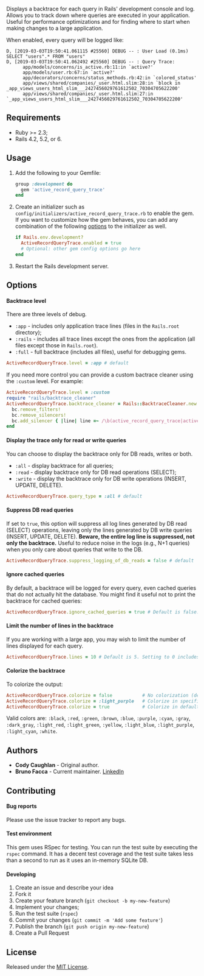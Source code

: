 Displays a backtrace for each query in Rails' development console and log. 
Allows you to track down where queries are executed in your application.
Useful for performance optimizations and for finding where to start when making
changes to a large application.

When enabled, every query will be logged like:

```
D, [2019-03-03T19:50:41.061115 #25560] DEBUG -- : User Load (0.1ms)  SELECT "users".* FROM "users"
D, [2019-03-03T19:50:41.062492 #25560] DEBUG -- : Query Trace:
      app/models/concerns/is_active.rb:11:in `active?'
      app/models/user.rb:67:in `active?'
      app/decorators/concerns/status_methods.rb:42:in `colored_status'
      app/views/shared/companies/_user.html.slim:28:in `block in _app_views_users_html_slim___2427456029761612502_70304705622200'
      app/views/shared/companies/_user.html.slim:27:in `_app_views_users_html_slim___2427456029761612502_70304705622200'
```

## Requirements
- Ruby >= 2.3;
- Rails 4.2, 5.2, or 6.

## Usage

1. Add the following to your Gemfile:
   ```ruby
   group :development do
     gem 'active_record_query_trace'
   end
   ```

2. Create an initializer such as `config/initializers/active_record_query_trace.rb` 
to enable the gem. If you want to customize how the gem behaves, you can add any
combination of the following [options](#options) to the initializer as well.

    ```ruby
    if Rails.env.development?
      ActiveRecordQueryTrace.enabled = true
      # Optional: other gem config options go here
    end
    ```

3. Restart the Rails development server.

## Options

#### Backtrace level
There are three levels of debug.

- `:app` - includes only application trace lines (files in the `Rails.root` directory);
- `:rails` - includes all trace lines except the ones from the application (all files except those in `Rails.root`).
- `:full` - full backtrace (includes all files), useful for debugging gems.

```ruby
ActiveRecordQueryTrace.level = :app # default
```

If you need more control you can provide a custom bactrace cleaner using the `:custom` level. For example:

```ruby
ActiveRecordQueryTrace.level = :custom
require "rails/backtrace_cleaner"
ActiveRecordQueryTrace.backtrace_cleaner = Rails::BacktraceCleaner.new.tap do |bc|
  bc.remove_filters!
  bc.remove_silencers!
  bc.add_silencer { |line| line =~ /\b(active_record_query_trace|active_support|active_record|another_gem)\b/ }
end
```

#### Display the trace only for read or write queries
You can choose to display the backtrace only for DB reads, writes or both.

- `:all` - display backtrace for all queries;
- `:read` - display backtrace only for DB read operations (SELECT);
- `:write` - display the backtrace only for DB write operations (INSERT, UPDATE, DELETE).

```ruby
ActiveRecordQueryTrace.query_type = :all # default
```

#### Suppress DB read queries
If set to `true`, this option will suppress all log lines generated by DB
read (SELECT) operations, leaving only the lines generated by DB write queries
(INSERT, UPDATE, DELETE). **Beware, the entire log line is suppressed, not only
the backtrace.** Useful to reduce noise in the logs (e.g., N+1 queries) when you
only care about queries that write to the DB.

```ruby
ActiveRecordQueryTrace.suppress_logging_of_db_reads = false # default
```

#### Ignore cached queries
By default, a backtrace will be logged for every query, even cached queries that 
do not actually hit the database. You might find it useful not to print the backtrace
for cached queries:

```ruby
ActiveRecordQueryTrace.ignore_cached_queries = true # Default is false.
```

#### Limit the number of lines in the backtrace
If you are working with a large app, you may wish to limit the number of lines 
displayed for each query.

```ruby
ActiveRecordQueryTrace.lines = 10 # Default is 5. Setting to 0 includes entire trace.
```

#### Colorize the backtrace
To colorize the output:

```ruby
ActiveRecordQueryTrace.colorize = false           # No colorization (default)
ActiveRecordQueryTrace.colorize = :light_purple   # Colorize in specific color
ActiveRecordQueryTrace.colorize = true            # Colorize in default color
```

Valid colors are: `:black`, `:red`, `:green`, `:brown`, `:blue`, `:purple`, `:cyan`, 
`:gray`, `:dark_gray`, `:light_red`, `:light_green`, `:yellow`, `:light_blue`, 
`:light_purple`, `:light_cyan`, `:white`.

## Authors

- **Cody Caughlan** - Original author.
- **Bruno Facca** - Current maintainer. [LinkedIn](https://www.linkedin.com/in/brunofacca/)

## Contributing

#### Bug reports

Please use the issue tracker to report any bugs.

#### Test environment

This gem uses RSpec for testing. You can run the test suite by executing the
`rspec` command. It has a decent test coverage and the test suite takes less than
a second to run as it uses an in-memory SQLite DB.

#### Developing

1. Create an issue and describe your idea
2. Fork it
3. Create your feature branch (`git checkout -b my-new-feature`)
4. Implement your changes;
5. Run the test suite (`rspec`)
6. Commit your changes (`git commit -m 'Add some feature'`)
7. Publish the branch (`git push origin my-new-feature`)
8. Create a Pull Request

## License

Released under the [MIT License](https://opensource.org/licenses/MIT).
